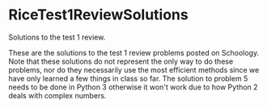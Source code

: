 # RiceTest1ReviewSolutions
Solutions to the test 1 review.

These are the solutions to the test 1 review problems posted on Schoology. Note that these solutions do not represent the only way to do these problems, nor do they necessarily use the most efficient methods since we have only learned a few things in class so far. The solution to problem 5 needs to be done in Python 3 otherwise it won't work due to how Python 2 deals with complex numbers.
